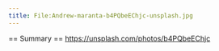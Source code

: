 ```yaml
---
title: File:Andrew-maranta-b4PQbeEChjc-unsplash.jpg
---
```


== Summary ==
https://unsplash.com/photos/b4PQbeEChjc